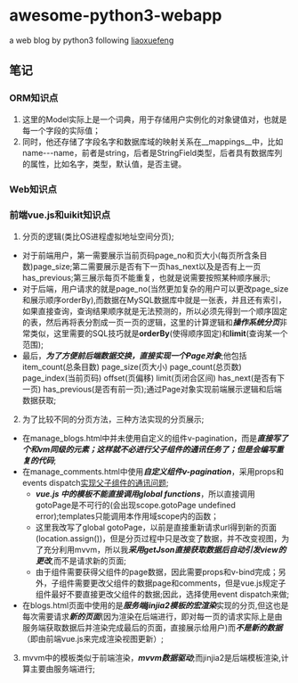 # awesome-python3-webapp
a web blog by python3 following [liaoxuefeng](http://www.liaoxuefeng.com)

## 笔记

### ORM知识点
  1. 这里的Model实际上是一个词典，用于存储用户实例化的对象键值对，也就是每一个字段的实际值；
  2. 同时，他还存储了字段名字和数据库域的映射关系在\_\_mappings\_\_中，比如name---name，前者是string，后者是StringField类型，后者具有数据库列的属性，比如名字，类型，默认值，是否主键。

### Web知识点

### 前端vue.js和uikit知识点
  1. 分页的逻辑(类比OS进程虚拟地址空间分页);
   - 对于前端用户，第一需要展示当前页码page\_no和页大小(每页所含条目数)page\_size;第二需要展示是否有下一页has\_next以及是否有上一页has\_previous;第三展示每页不能重复，也就是说需要按照某种顺序展示;
   - 对于后端，用户请求的就是page\_no(当然更加复杂的用户可以更改page\_size和展示顺序orderBy),而数据在MySQL数据库中就是一张表，并且还有索引，如果直接查询，查询结果顺序就是无法预测的，所以必须先得到一个顺序固定的表，然后再将表分割成一页一页的逻辑，这里的计算逻辑和***操作系统分页***非常类似，这里需要的SQL技巧就是**orderBy**(使得顺序固定)和**limit**(查询某一个范围);
   - 最后，***为了方便前后端数据交换，直接实现一个Page对象***;他包括item\_count(总条目数) page\_size(页大小) page\_count(总页数) page\_index(当前页码) offset(页偏移) limit(页闭合区间) has\_next(是否有下一页) has\_previous(是否有前一页);通过Page对象实现前端展示逻辑和后端数据获取;

  2. 为了比较不同的分页方法，三种方法实现的分页展示;
   - 在manage\_blogs.html中并未使用自定义的组件v-pagination，而是***直接写了个和vm同级的元素；这样就不必进行父子组件的通讯任务了；但是会编写重复的代码***;
   - 在manage\_comments.html中使用***自定义组件v-pagination***，采用props和events dispatch[实现父子组件的通讯问题](http://vuejs.org/guide/components.html#Custom_Events);
     - ***vue.js 中的模板不能直接调用global functions***，所以直接调用gotoPage是不可行的(会出现scope.gotoPage undefined error);templates只能调用本作用域scope内的函数；
	 - 这里我改写了global gotoPage，以前是直接重新请求url得到新的页面(location.assign())，但是分页过程中只是改变了数据，并不改变视图，为了充分利用mvvm，所以我***采用getJson直接获取数据后自动引发view的更改***,而不是请求新的页面;
	 - 由于组件需要获得父组件的page数据，因此需要props和v-bind完成；另外，子组件需要更改父组件的数据page和comments，但是vue.js规定子组件最好不要直接更改父组件的数据;因此，选择使用event dispatch来做;
   - 在blogs.html页面中使用的是***服务端jinjia2模板的宏渲染***实现的分页,但这也是每次需要请求***新的页面***(因为渲染在后端进行，即对每一页的请求实际上是由服务端获取数据后并渲染完成最后的页面，直接展示给用户)而***不是新的数据***（即由前端vue.js来完成渲染视图更新）;

  3. mvvm中的模板类似于前端渲染，***mvvm数据驱动***;而jinjia2是后端模板渲染,计算主要由服务端进行;

